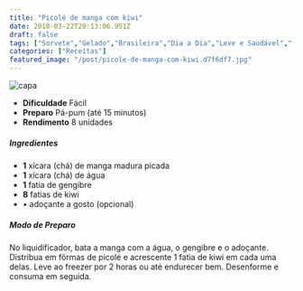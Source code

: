 ```yaml
---
title: "Picolé de manga com kiwi"
date: 2018-03-22T20:13:06.951Z
draft: false
tags: ["Sorvete","Gelado","Brasileira","Dia a Dia","Leve e Saudável","frutas","Picolés"]
categories: ["Receitas"]
featured_image: "/post/picole-de-manga-com-kiwi.d7f6df7.jpg"
---
```


![capa](/post/picole-de-manga-com-kiwi.d7f6df7.jpg)

*   **Dificuldade** Fácil
*   **Preparo** Pá-pum (até 15 minutos)
*   **Rendimento** 8 unidades

##### Ingredientes

*   **1** xícara (chá) de manga madura picada
*   **1** xícara (chá) de água
*   **1** fatia de gengibre
*   **8** fatias de kiwi
*   • adoçante a gosto (opcional)

##### Modo de Preparo

No liquidificador, bata a manga com a água, o gengibre e o adoçante. Distribua em fôrmas de picolé e acrescente 1 fatia de kiwi em cada uma delas. Leve ao freezer por 2 horas ou até endurecer bem. Desenforme e consuma em seguida.
